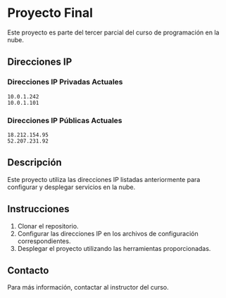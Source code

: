 # Proyecto Final

Este proyecto es parte del tercer parcial del curso de programación en la nube.

## Direcciones IP

### Direcciones IP Privadas Actuales

```plaintext
10.0.1.242
10.0.1.101
```

### Direcciones IP Públicas Actuales

```plaintext
18.212.154.95
52.207.231.92
```

## Descripción

Este proyecto utiliza las direcciones IP listadas anteriormente para configurar y desplegar servicios en la nube.

## Instrucciones

1. Clonar el repositorio.
2. Configurar las direcciones IP en los archivos de configuración correspondientes.
3. Desplegar el proyecto utilizando las herramientas proporcionadas.

## Contacto

Para más información, contactar al instructor del curso.
